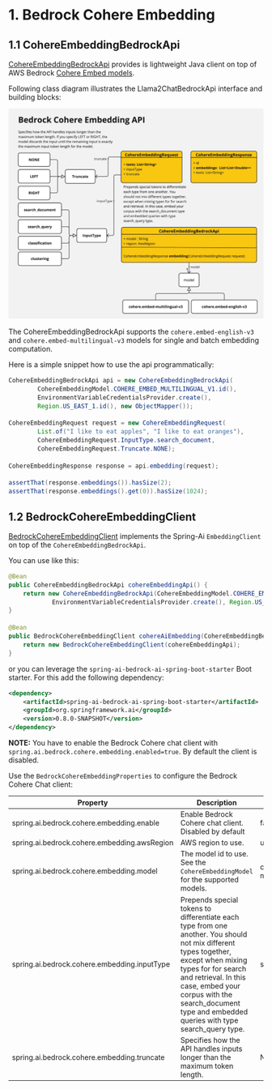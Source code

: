# 1. Bedrock Cohere Embedding

## 1.1 CohereEmbeddingBedrockApi

[CohereEmbeddingBedrockApi](./src/main/java/org/springframework/ai/bedrock/cohere/api/CohereEmbeddingBedrockApi.java) provides is lightweight Java client on top of AWS Bedrock [Cohere Embed models](https://docs.aws.amazon.com/bedrock/latest/userguide/model-parameters-embed.html).

Following class diagram illustrates the Llama2ChatBedrockApi interface and building blocks:

![CohereEmbeddingBedrockApi Class Diagram](./src/test/resources/doc/Bedrock%20Cohere%20Embedding%20API.jpg)

The CohereEmbeddingBedrockApi supports the `cohere.embed-english-v3` and `cohere.embed-multilingual-v3` models for single and batch embedding computation.

Here is a simple snippet how to use the api programmatically:

```java
CohereEmbeddingBedrockApi api = new CohereEmbeddingBedrockApi(
		CohereEmbeddingModel.COHERE_EMBED_MULTILINGUAL_V1.id(),
		EnvironmentVariableCredentialsProvider.create(),
		Region.US_EAST_1.id(), new ObjectMapper());

CohereEmbeddingRequest request = new CohereEmbeddingRequest(
		List.of("I like to eat apples", "I like to eat oranges"),
		CohereEmbeddingRequest.InputType.search_document,
		CohereEmbeddingRequest.Truncate.NONE);

CohereEmbeddingResponse response = api.embedding(request);

assertThat(response.embeddings()).hasSize(2);
assertThat(response.embeddings().get(0)).hasSize(1024);
```

## 1.2 BedrockCohereEmbeddingClient

[BedrockCohereEmbeddingClient](./src/main/java/org/springframework/ai/bedrock/cohere/BedrockCohereEmbeddingClient.java) implements the Spring-Ai `EmbeddingClient` on top of the `CohereEmbeddingBedrockApi`.

You can use like this:

```java
@Bean
public CohereEmbeddingBedrockApi cohereEmbeddingApi() {
	return new CohereEmbeddingBedrockApi(CohereEmbeddingModel.COHERE_EMBED_MULTILINGUAL_V1.id(),
			EnvironmentVariableCredentialsProvider.create(), Region.US_EAST_1.id(), new ObjectMapper());
}

@Bean
public BedrockCohereEmbeddingClient cohereAiEmbedding(CohereEmbeddingBedrockApi cohereEmbeddingApi) {
	return new BedrockCohereEmbeddingClient(cohereEmbeddingApi);
}
```

or you can leverage the `spring-ai-bedrock-ai-spring-boot-starter` Boot starter. For this add the following dependency:

```xml
<dependency>
	<artifactId>spring-ai-bedrock-ai-spring-boot-starter</artifactId>
	<groupId>org.springframework.ai</groupId>
    <version>0.8.0-SNAPSHOT</version>
</dependency>
```

**NOTE:** You have to enable the Bedrock Cohere chat client with `spring.ai.bedrock.cohere.embedding.enabled=true`.
By default the client is disabled.

Use the `BedrockCohereEmbeddingProperties` to configure the Bedrock Cohere Chat client:

| Property  | Description | Default |
| ------------- | ------------- | ------------- |
| spring.ai.bedrock.cohere.embedding.enable | Enable Bedrock Cohere chat client. Disabled by default | false |
| spring.ai.bedrock.cohere.embedding.awsRegion  | AWS region to use.  | us-east-1 |
| spring.ai.bedrock.cohere.embedding.model  | The model id to use. See the `CohereEmbeddingModel` for the supported models.  | cohere.embed-multilingual-v3 |
| spring.ai.bedrock.cohere.embedding.inputType  | Prepends special tokens to differentiate each type from one another. You should not mix different types together, except when mixing types for for search and retrieval. In this case, embed your corpus with the search_document type and embedded queries with type search_query type.  | search_document |
| spring.ai.bedrock.cohere.embedding.truncate  | Specifies how the API handles inputs longer than the maximum token length. | NONE |
